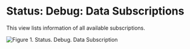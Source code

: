 # Status: Debug: Data Subscriptions
This view lists information of all available subscriptions.

![Figure 1. Status. Debug. Data Subscription](images/debug-data-subscriptions.png)
